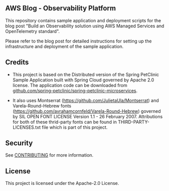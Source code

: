 ## AWS Blog - Observability Platform

This repository contains sample application and deployment scripts for the blog post "Build an Observability solution using AWS Managed Services and OpenTelemetry standard". 

Please refer to the blog post for detailed instructions for setting up the infrastructure and deployment of the sample application.

## Credits

- This project is based on the Distributed version of the Spring PetClinic Sample Application built with Spring Cloud governed by Apache 2.0 license.
The application code can be downloaded from
[github.com/spring-petclinic/spring-petclinic-microservices](https://github.com/spring-petclinic/spring-petclinic-microservices).

- It also uses Montserrat (https://github.com/JulietaUla/Montserrat) and Varela-Round-Hebrew fonts (https://github.com/avrahamcornfeld/Varela-Round-Hebrew) governed by
 SIL OPEN FONT LICENSE Version 1.1 - 26 February 2007. Attributions for both of these thrid-party fonts can be found in THIRD-PARTY-LICENSES.txt file which is part of this project.

## Security

See [CONTRIBUTING](CONTRIBUTING.md#security-issue-notifications) for more information.

## License

This project is licensed under the Apache-2.0 License.


